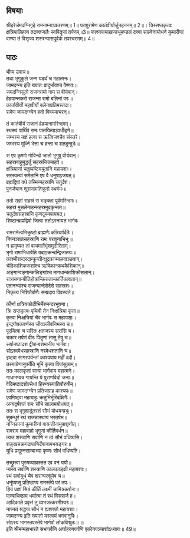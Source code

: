 ## विषयाः

श्रीहरेर्जमदग्निगृहे रामनाम्नाऽवतरणम्॥ 1॥ परशुरामेण कार्तवीर्यार्जुनहननम्॥ 2॥। त्रिस्सप्तकृत्वः क्षत्रियान्निहत्य तद्रक्तजलैः स्वपितॄणां तर्पणम्॥3॥ काश्यपायाखण्डभूमण्डलं दत्त्वा साल्वेनायोधने कुमारीणां वाण्या तं विसृज्य शस्त्रन्यासपूर्वकं तपश्चरणम्॥ 4॥

## पाठः

भीष्म उवाच॥  
तथा भृगुकुले जन्म यदर्थं च महात्मनः।  
जामदग्न्य इति ख्यातः प्रादुर्भावश्च वैष्णवः॥  
जमदग्निसुतो राजन्त्रामो नाम स वीर्यवान्।  
हेहयान्तकरो राजन्स रामो बलिनां वरः॥  
कार्तावीर्यो महावीर्यो बलेनाप्रतिमस्तदा।  
रामेण जामदग्न्येन हतो विषममाचरन्॥  

तं कार्तवीर्यं राजानं हेहयानामरिन्दमम्।  
रथस्थं पार्थिवं रामः पातयित्वाऽवधीद्रणे॥  
जम्भस्य यज्ञं हत्वा स ऋत्विजश्चैव संस्तरे।  
जम्भस्य मूर्ध्नि भेत्ता च हन्ता च शतदुन्दुभेः॥  

स एष कृष्णो गोविन्दो जातो भृगुषु वीर्यवान्।  
सहस्रबाहुमुद्धर्तुं सहस्रजितमाहवे॥  
क्षत्रियाणां चतुष्पष्टिमयुतानि महायशाः।  
सरस्वत्यां समेतानि एष वै धनुषाऽजयत्॥  
ब्रह्मद्विषां वधे तस्मिन्महस्राणि चतुर्दश।  
पुनर्जघान शूराणामतिक्रूरो रथर्षभः॥  

ततो राज्ञां सहस्रं स भङ्क्ता पूर्वमरिन्दमः।  
सहस्रं मुसलेनाहन्सहस्रमुदकृन्तत॥  
चतुर्दशसहस्राणि कृणदूममपाययत्।  
शिष्टान्ब्रह्मद्विषो जित्वा ततोऽस्नायत भार्गवः  

रामरामेत्यमिक्रुष्टो ब्राह्मणैः क्षत्रियार्दितैः।  
निघ्नञ्शतसहस्राणि रामः परशुनाभिभूः॥  
न ह्यमृष्यत तां वाचमार्तैर्भृशमुदीरिताम्।  
भृगो रामाभिधावेति यदाऽक्रन्दन्द्विजातयः॥  
काश्मीरान्दरदान्कुन्तीन्क्षुद्रकान्मालवाञ्छवान्।  
चेदिकाशिकरूशांश्च ऋषिकान्क्रथकैशिकान्॥  
अङ्गान्वङ्गान्कलिङ्गांश्च मागधान्काशिकोसलान्।  
रात्रायणान्वीतिहोत्रान्किरातान्कार्तिकावतान्॥  
एतानन्यांश्च राजन्यान्देशेदेशे सहस्रशः।  
निकृत्य निशितैर्बाणैः सम्प्रदाय विवस्वते॥  

कीर्णा क्षत्रियकोटीभिर्मेरुमन्दरभूषणा।  
त्रिः सप्तकृत्वः पृथिवी तेन निःक्षत्रिया कृता॥  
कृत्वा निःक्षत्रियां चैव भार्गवः स महायशाः।  
इन्द्रगोपकवर्णस्य जीवञ्जीवनिभस्य च॥  
पूरयित्वा च सरितः क्षतजस्य सरांसि च।  
चकार तर्पणं वीरः पितॄणां तासु तेषु च॥  
सर्वानष्टादश द्वीपान्वशमानीय भार्गवः।  
सोऽश्वमेधसहस्राणि नरमेधशतानि च॥  
इष्ट्वा सागरपर्यन्तां काश्यपाय महीं ददौ।  
तस्याग्रेणानुपर्येति भूमिं कृत्वा विपांसुलाम्॥  
ततः कालकृतां सत्यां भार्गवाय महात्मने।  
गाधामप्यत्र गायन्ति ये पुराणविदो जनाः॥  
वेदिमष्टादशोत्सेधां हिरण्यस्यातिपौरुषीम्।  
रामेण जामदग्न्येन प्रतिजग्राह काश्यपः॥  
एवमिष्ट्वा महाबाहुः क्रतुभिर्भूरिदक्षिणैः।  
अन्यद्वर्षशतं रामः सौभे साल्वमयोधयत्॥  
ततः स भृगुशार्दूलस्तं सौभं योधयन्प्रभुः।  
सुबन्धुरं रथं राजन्नास्थाय भरतर्षभ॥  
नग्निकानां कुमारीणां गायन्तीनामुपाशृणोत्।  
रामराम महाबाहो भृगूणां कीर्तिवर्धन॥  
त्यज शस्त्राणि सर्वाणि न त्वं सौभं वधिष्यसि।  
शङ्खचक्रगदापाणिर्देवानामभयङ्गरः॥  
युधि प्रद्युम्नसाम्बाभ्यां कृष्णः सौभं वधिष्यति।  

तच्छ्रुत्वा पुरुषव्याघ्रस्तत एव वनं ययौ॥  
न्यस्य सर्वाणि शस्त्राणि कालकाङ्क्षी महायशाः।  
रथं सर्वायुधं चैव शरान्परशुमेव च॥  
धनूंष्यप्सु प्रतिष्ठाप्य रामस्तेपे परं तपः।  
ह्रियं प्रज्ञां श्रियं कीर्तिं लक्ष्मीं चामित्रकर्शनः॥  
पञ्चाधिष्ठाय धर्मात्मा तं रथं विससर्ज ह।  
आदिकाले प्रवृत्तं तु व्यभजत्करमीश्वरः॥  
नाघ्नतं श्रद्धया सौभं न ह्यशक्तो महायशाः।  
जामदग्न्य इति ख्यातो यस्त्वयं भगवानुपिः।  
सोऽस्य भागस्तपस्तेपे भार्गवो लोकविश्रुतः॥ ॥  
इति श्रीमन्महाभारते सभापर्वणि अर्घाहरणपर्वणि एकोनपञ्चाशोऽध्यायः॥ 49॥
